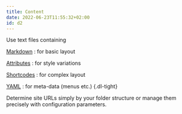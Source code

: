 ```yaml
---
title: Content
date: 2022-06-23T11:55:32+02:00
id: d2
---
```


Use text files containing

[Markdown](/doc/intro/markdown)
: for basic layout

[Attributes](/doc/attribute)
: for style variations

[Shortcodes](/doc/shortcode)
: for complex layout

[YAML](https://yaml.org)
: for meta-data (menus etc.)
{.dl-tight}

Determine site URLs simply by your folder structure or manage them precisely with configuration parameters.
